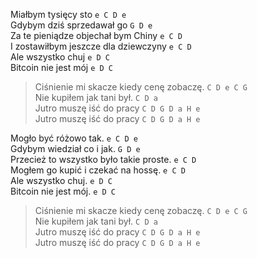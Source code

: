 Miałbym tysięcy sto `e C D e`   
Gdybym dziś sprzedawał go `G D e`   
Za te pieniądze objechał bym Chiny `e C D`   
I zostawiłbym jeszcze dla dziewczyny `e C D`   
Ale wszystko chuj `e D C`  
Bitcoin nie jest mój `e D C`    

>Ciśnienie mi skacze kiedy cenę zobaczę. `C D e C G`  
>Nie kupiłem jak tani był. `C D a`  
>Jutro muszę iść do pracy		`C D G D a H e`   
>Jutro muszę iść do pracy		`C D G D a H e`

Mogło być różowo tak. `e C D e`  
Gdybym wiedział co i jak. `G D e`  
Przecież to wszystko było takie proste. `e C D`  
Mogłem go kupić i czekać na hossę. `e C D`  
Ale wszystko chuj. `e D C`  
Bitcoin nie jest mój. `e D C`  

>Ciśnienie mi skacze kiedy cenę zobaczę. `C D e C G`  
>Nie kupiłem jak tani był. `C D a`  
>Jutro muszę iść do pracy		`C D G D a H e`   
>Jutro muszę iść do pracy		`C D G D a H e`